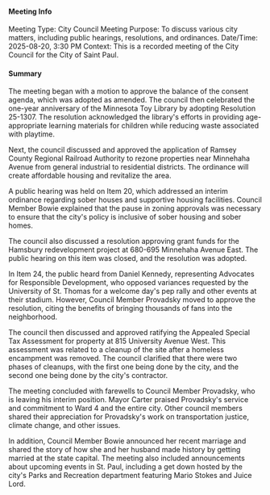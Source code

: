 ---
---
#### Meeting Info
Meeting Type: City Council Meeting
Purpose: To discuss various city matters, including public hearings, resolutions, and ordinances.
Date/Time: 2025-08-20, 3:30 PM
Context: This is a recorded meeting of the City Council for the City of Saint Paul.

#### Summary

The meeting began with a motion to approve the balance of the consent agenda, which was adopted as amended. The council then celebrated the one-year anniversary of the Minnesota Toy Library by adopting Resolution 25-1307. The resolution acknowledged the library's efforts in providing age-appropriate learning materials for children while reducing waste associated with playtime.

Next, the council discussed and approved the application of Ramsey County Regional Railroad Authority to rezone properties near Minnehaha Avenue from general industrial to residential districts. The ordinance will create affordable housing and revitalize the area.

A public hearing was held on Item 20, which addressed an interim ordinance regarding sober houses and supportive housing facilities. Council Member Bowie explained that the pause in zoning approvals was necessary to ensure that the city's policy is inclusive of sober housing and sober homes.

The council also discussed a resolution approving grant funds for the Hamsbury redevelopment project at 680-695 Minnehaha Avenue East. The public hearing on this item was closed, and the resolution was adopted.

In Item 24, the public heard from Daniel Kennedy, representing Advocates for Responsible Development, who opposed variances requested by the University of St. Thomas for a welcome day's pep rally and other events at their stadium. However, Council Member Provadsky moved to approve the resolution, citing the benefits of bringing thousands of fans into the neighborhood.

The council then discussed and approved ratifying the Appealed Special Tax Assessment for property at 815 University Avenue West. This assessment was related to a cleanup of the site after a homeless encampment was removed. The council clarified that there were two phases of cleanups, with the first one being done by the city, and the second one being done by the city's contractor.

The meeting concluded with farewells to Council Member Provadsky, who is leaving his interim position. Mayor Carter praised Provadsky's service and commitment to Ward 4 and the entire city. Other council members shared their appreciation for Provadsky's work on transportation justice, climate change, and other issues.

In addition, Council Member Bowie announced her recent marriage and shared the story of how she and her husband made history by getting married at the state capital. The meeting also included announcements about upcoming events in St. Paul, including a get down hosted by the city's Parks and Recreation department featuring Mario Stokes and Juice Lord.

